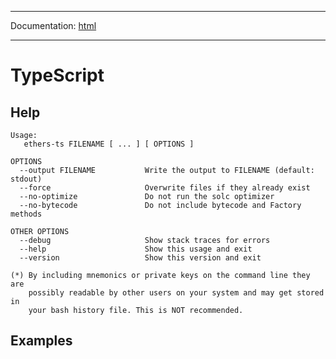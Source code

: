 -----

Documentation: [html](https://docs-beta.ethers.io/)

-----

TypeScript
==========

Help
----

```
Usage:
   ethers-ts FILENAME [ ... ] [ OPTIONS ]

OPTIONS
  --output FILENAME           Write the output to FILENAME (default: stdout)
  --force                     Overwrite files if they already exist
  --no-optimize               Do not run the solc optimizer
  --no-bytecode               Do not include bytecode and Factory methods

OTHER OPTIONS
  --debug                     Show stack traces for errors
  --help                      Show this usage and exit
  --version                   Show this version and exit

(*) By including mnemonics or private keys on the command line they are
    possibly readable by other users on your system and may get stored in
    your bash history file. This is NOT recommended.
```

Examples
--------


